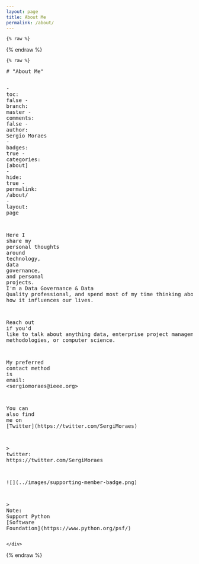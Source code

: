```yaml
---
layout: page
title: About Me
permalink: /about/
---
```


<!--
#################################################
### THIS FILE WAS AUTOGENERATED! DO NOT EDIT! ###
#################################################
# file to edit: _notebooks/about.ipynb
-->

<div class="container" id="notebook-container">
        
    {% raw %}
    
<div class="cell border-box-sizing code_cell rendered">

</div>
    {% endraw %}

    {% raw %}
    
<div class="cell border-box-sizing code_cell rendered">
<div class="input">

<div class="inner_cell">
    <div class="input_area">
<div class=" highlight hl-ipython3"><pre><span></span><span class="c1"># &quot;About Me&quot;</span>

<span class="o">-</span> <span class="n">toc</span><span class="p">:</span> <span class="n">false</span>
<span class="o">-</span> <span class="n">branch</span><span class="p">:</span> <span class="n">master</span>
<span class="o">-</span> <span class="n">comments</span><span class="p">:</span> <span class="n">false</span>
<span class="o">-</span> <span class="n">author</span><span class="p">:</span> <span class="n">Sergio</span> <span class="n">Moraes</span>
<span class="o">-</span> <span class="n">badges</span><span class="p">:</span> <span class="n">true</span>
<span class="o">-</span> <span class="n">categories</span><span class="p">:</span> <span class="p">[</span><span class="n">about</span><span class="p">]</span>
<span class="o">-</span> <span class="n">hide</span><span class="p">:</span> <span class="n">true</span>
<span class="o">-</span> <span class="n">permalink</span><span class="p">:</span> <span class="o">/</span><span class="n">about</span><span class="o">/</span>
<span class="o">-</span> <span class="n">layout</span><span class="p">:</span> <span class="n">page</span> 

<span class="n">Here</span> <span class="n">I</span> <span class="n">share</span> <span class="n">my</span> <span class="n">personal</span> <span class="n">thoughts</span> <span class="n">around</span> <span class="n">technology</span><span class="p">,</span> <span class="n">data</span> <span class="n">governance</span><span class="p">,</span> <span class="ow">and</span> <span class="n">personal</span> <span class="n">projects</span><span class="o">.</span> <span class="n">I</span><span class="s1">&#39;m a Data Governance &amp; Data Quality professional, and spend most of my time thinking about data and how it influences our lives.</span>

<span class="n">Reach</span> <span class="n">out</span> <span class="k">if</span> <span class="n">you</span><span class="s1">&#39;d like to talk about anything data, enterprise project management methodologies, or computer science.</span>


<span class="n">My</span> <span class="n">preferred</span> <span class="n">contact</span> <span class="n">method</span> <span class="ow">is</span> <span class="n">email</span><span class="p">:</span> <span class="o">&lt;</span><span class="n">sergiomoraes</span><span class="nd">@ieee</span><span class="o">.</span><span class="n">org</span><span class="o">&gt;</span>

<span class="n">You</span> <span class="n">can</span> <span class="n">also</span> <span class="n">find</span> <span class="n">me</span> <span class="n">on</span> <span class="p">[</span><span class="n">Twitter</span><span class="p">](</span><span class="n">https</span><span class="p">:</span><span class="o">//</span><span class="n">twitter</span><span class="o">.</span><span class="n">com</span><span class="o">/</span><span class="n">SergiMoraes</span><span class="p">)</span>

<span class="o">&gt;</span> <span class="n">twitter</span><span class="p">:</span> <span class="n">https</span><span class="p">:</span><span class="o">//</span><span class="n">twitter</span><span class="o">.</span><span class="n">com</span><span class="o">/</span><span class="n">SergiMoraes</span>

<span class="o">![](</span>../images/supporting-member-badge.png<span class="o">)</span>

<span class="o">&gt;</span> <span class="n">Note</span><span class="p">:</span> <span class="n">Support</span> <span class="n">Python</span> <span class="p">[</span><span class="n">Software</span> <span class="n">Foundation</span><span class="p">](</span><span class="n">https</span><span class="p">:</span><span class="o">//</span><span class="n">www</span><span class="o">.</span><span class="n">python</span><span class="o">.</span><span class="n">org</span><span class="o">/</span><span class="n">psf</span><span class="o">/</span><span class="p">)</span>
</pre></div>

    </div>
</div>
</div>

</div>
    {% endraw %}

</div>
